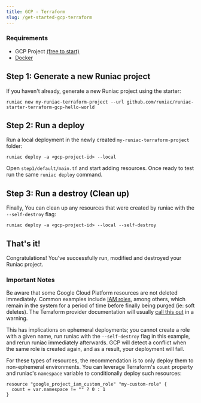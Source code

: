 ```yaml
---
title: GCP - Terraform
slug: /get-started-gcp-terraform
---
```


### Requirements

- GCP Project [(free to start)](https://cloud.google.com/free)
- [Docker](https://docs.docker.com/get-docker/)

## Step 1: Generate a new Runiac project

If you haven't already, generate a new Runiac project using the starter:

```shell
runiac new my-runiac-terraform-project --url github.com/runiac/runiac-starter-terraform-gcp-hello-world
```

## Step 2: Run a deploy

Run a local deployment in the newly created `my-runiac-terraform-project` folder:

```shell
runiac deploy -a <gcp-project-id> --local
```

Open `step1/default/main.tf` and start adding resources. Once ready to test run the same `runiac deploy` command.

## Step 3: Run a destroy (Clean up)

Finally, You can clean up any resources that were created by runiac with the `--self-destroy` flag:

```shell
runiac deploy -a <gcp-project-id> --local --self-destroy
```

## That's it!

Congratulations! You've successfully run, modified and destroyed your Runiac project.

### Important Notes

Be aware that some Google Cloud Platform resources are not deleted immediately. Common examples include [IAM roles](https://cloud.google.com/iam/docs/creating-custom-roles#deleting-custom-role), among others, which remain in the system for a period of time before finally being purged
(ie: soft deletes). The Terraform provider documentation will usually [call this out](https://registry.terraform.io/providers/hashicorp/google/latest/docs/resources/google_project_iam_custom_role) in a warning.

This has implications on ephemeral deployments; you cannot create a role with a given name, run runiac with the `--self-destroy` flag in this example, and rerun runiac immediately afterwards. GCP will detect a conflict when the same role is created again, and as a result, your deployment will fail.

For these types of resources, the recommendation is to only deploy them to non-ephemeral environments. You can leverage Terraform's `count` property and runiac's `namespace` variable to conditionally deploy such resources:

```hcl-terraform
resource "google_project_iam_custom_role" "my-custom-role" {
  count = var.namespace != "" ? 0 : 1
}
```
